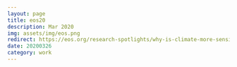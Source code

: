 ```yaml
---
layout: page
title: eos20
description: Mar 2020
img: assets/img/eos.png
redirect: https://eos.org/research-spotlights/why-is-climate-more-sensitive-in-the-latest-earth-system-models
date: 20200326
category: work
---
```

